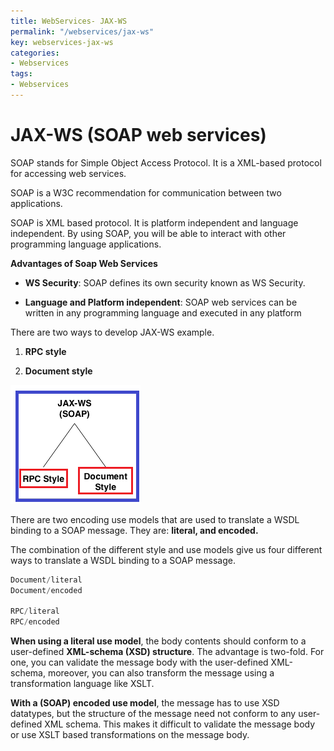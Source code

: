 ```yaml
---
title: WebServices- JAX-WS
permalink: "/webservices/jax-ws"
key: webservices-jax-ws
categories:
- Webservices
tags:
- Webservices
---
```


JAX-WS (SOAP web services)
=============================

SOAP stands for Simple Object Access Protocol. It is a XML-based protocol for
accessing web services.

SOAP is a W3C recommendation for communication between two applications.

SOAP is XML based protocol. It is platform independent and language independent.
By using SOAP, you will be able to interact with other programming language
applications.

**Advantages of Soap Web Services**

-   **WS Security**: SOAP defines its own security known as WS Security.

-   **Language and Platform independent**: SOAP web services can be written in
    any programming language and executed in any platform

There are two ways to develop JAX-WS example.

1.  **RPC style**

2.  **Document style**

![E:\\users\\Kaveti_s\\Desktop\\t.png](media/a560065cef0bf388f7057e3f53a0d63b.png)

There are two encoding use models that are used to translate a WSDL binding to a
SOAP message. They are: **literal, and encoded.**

The combination of the different style and use models give us four different
ways to translate a WSDL binding to a SOAP message.
```powershell
Document/literal
Document/encoded

RPC/literal
RPC/encoded
```


**When using a literal use model**, the body contents should conform to a
user-defined **XML-schema (XSD) structure**. The advantage is two-fold. For one,
you can validate the message body with the user-defined XML-schema, moreover,
you can also transform the message using a transformation language like XSLT.

**With a (SOAP) encoded use model**, the message has to use XSD datatypes, but
the structure of the message need not conform to any user-defined XML schema.
This makes it difficult to validate the message body or use XSLT based
transformations on the message body.
